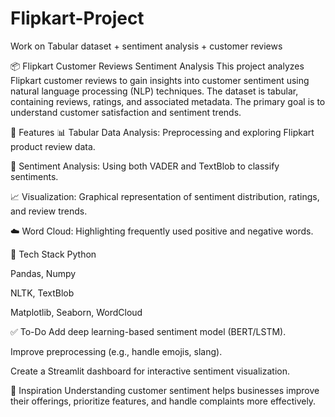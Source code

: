 # Flipkart-Project
Work on Tabular dataset + sentiment analysis + customer reviews


📦 Flipkart Customer Reviews Sentiment Analysis
This project analyzes Flipkart customer reviews to gain insights into customer sentiment using natural language processing (NLP) techniques. The dataset is tabular, containing reviews, ratings, and associated metadata. The primary goal is to understand customer satisfaction and sentiment trends.

📌 Features
📊 Tabular Data Analysis: Preprocessing and exploring Flipkart product review data.

💬 Sentiment Analysis: Using both VADER and TextBlob to classify sentiments.

📈 Visualization: Graphical representation of sentiment distribution, ratings, and review trends.

☁️ Word Cloud: Highlighting frequently used positive and negative words.


🧪 Tech Stack
Python

Pandas, Numpy

NLTK, TextBlob

Matplotlib, Seaborn, WordCloud


✅ To-Do
Add deep learning-based sentiment model (BERT/LSTM).

Improve preprocessing (e.g., handle emojis, slang).

Create a Streamlit dashboard for interactive sentiment visualization.

🧠 Inspiration
Understanding customer sentiment helps businesses improve their offerings, prioritize features, and handle complaints more effectively.
